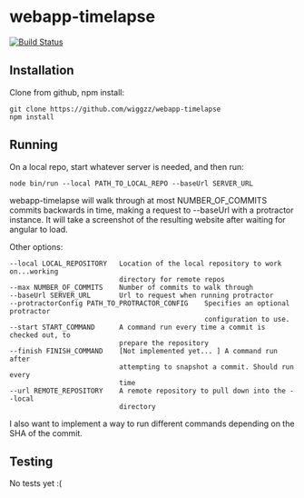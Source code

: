 # webapp-timelapse

[![Build Status](https://secure.travis-ci.org/wiggzz/webapp-timelapse.png?branch=master)](http://travis-ci.org/wiggzz/webapp-timelapse)


## Installation

Clone from github, npm install:

```
git clone https://github.com/wiggzz/webapp-timelapse
npm install
```

## Running

On a local repo, start whatever server is needed, and then run:

```
node bin/run --local PATH_TO_LOCAL_REPO --baseUrl SERVER_URL
```

webapp-timelapse will walk through at most NUMBER_OF_COMMITS commits backwards in time, making a request to --baseUrl with a protractor instance.  It will take a screenshot of the resulting website after waiting for angular to load.

Other options:

```
--local LOCAL_REPOSITORY   Location of the local repository to work on...working
                           directory for remote repos
--max NUMBER_OF_COMMITS    Number of commits to walk through
--baseUrl SERVER_URL       Url to request when running protractor
--protractorConfig PATH_TO_PROTRACTOR_CONFIG    Specifies an optional protractor
                                                configuration to use.
--start START_COMMAND      A command run every time a commit is checked out, to
                           prepare the repository
--finish FINISH_COMMAND    [Not implemented yet... ] A command run after
                           attempting to snapshot a commit. Should run every
                           time
--url REMOTE_REPOSITORY    A remote repository to pull down into the --local
                           directory
```

I also want to implement a way to run different commands depending on the SHA of the commit.

## Testing

No tests yet :(
